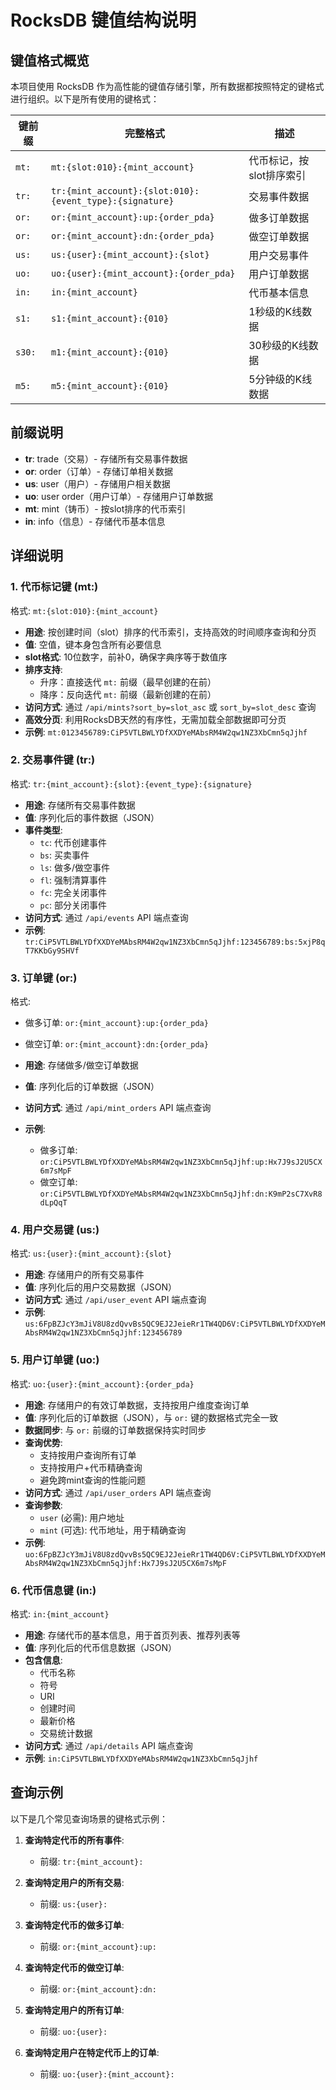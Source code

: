 # RocksDB 键值结构说明

## 键值格式概览

本项目使用 RocksDB 作为高性能的键值存储引擎，所有数据都按照特定的键格式进行组织。以下是所有使用的键格式：

| 键前缀 | 完整格式 | 描述 |
|-------|---------|------|
| `mt:` | `mt:{slot:010}:{mint_account}` | 代币标记，按slot排序索引 |
| `tr:` | `tr:{mint_account}:{slot:010}:{event_type}:{signature}` | 交易事件数据 |
| `or:` | `or:{mint_account}:up:{order_pda}` | 做多订单数据 |
| `or:` | `or:{mint_account}:dn:{order_pda}` | 做空订单数据 |
| `us:` | `us:{user}:{mint_account}:{slot}` | 用户交易事件 |
| `uo:` | `uo:{user}:{mint_account}:{order_pda}` | 用户订单数据 |
| `in:` | `in:{mint_account}` | 代币基本信息 |
| `s1:` | `s1:{mint_account}:{010}` | 1秒级的K线数据 |
| `s30:` | `m1:{mint_account}:{010}` | 30秒级的K线数据 |
| `m5:` | `m5:{mint_account}:{010}` | 5分钟级的K线数据 |



## 前缀说明

- **tr**: trade（交易）- 存储所有交易事件数据
- **or**: order（订单）- 存储订单相关数据
- **us**: user（用户）- 存储用户相关数据
- **uo**: user order（用户订单）- 存储用户订单数据
- **mt**: mint（铸币）- 按slot排序的代币索引
- **in**: info（信息）- 存储代币基本信息

## 详细说明

### 1. 代币标记键 (mt:)

格式: `mt:{slot:010}:{mint_account}`

- **用途**: 按创建时间（slot）排序的代币索引，支持高效的时间顺序查询和分页
- **值**: 空值，键本身包含所有必要信息
- **slot格式**: 10位数字，前补0，确保字典序等于数值序
- **排序支持**: 
  - 升序：直接迭代 `mt:` 前缀（最早创建的在前）
  - 降序：反向迭代 `mt:` 前缀（最新创建的在前）
- **访问方式**: 通过 `/api/mints?sort_by=slot_asc` 或 `sort_by=slot_desc` 查询
- **高效分页**: 利用RocksDB天然的有序性，无需加载全部数据即可分页
- **示例**: `mt:0123456789:CiP5VTLBWLYDfXXDYeMAbsRM4W2qw1NZ3XbCmn5qJjhf`

### 2. 交易事件键 (tr:)

格式: `tr:{mint_account}:{slot}:{event_type}:{signature}`

- **用途**: 存储所有交易事件数据
- **值**: 序列化后的事件数据（JSON）
- **事件类型**:
  - `tc`: 代币创建事件
  - `bs`: 买卖事件
  - `ls`: 做多/做空事件
  - `fl`: 强制清算事件
  - `fc`: 完全关闭事件
  - `pc`: 部分关闭事件
- **访问方式**: 通过 `/api/events` API 端点查询
- **示例**: `tr:CiP5VTLBWLYDfXXDYeMAbsRM4W2qw1NZ3XbCmn5qJjhf:123456789:bs:5xjP8qT7KKbGy9SHVf`

### 3. 订单键 (or:)

格式: 
- 做多订单: `or:{mint_account}:up:{order_pda}`
- 做空订单: `or:{mint_account}:dn:{order_pda}`

- **用途**: 存储做多/做空订单数据
- **值**: 序列化后的订单数据（JSON）
- **访问方式**: 通过 `/api/mint_orders` API 端点查询
- **示例**:
  - 做多订单: `or:CiP5VTLBWLYDfXXDYeMAbsRM4W2qw1NZ3XbCmn5qJjhf:up:Hx7J9sJ2U5CX6m7sMpF`
  - 做空订单: `or:CiP5VTLBWLYDfXXDYeMAbsRM4W2qw1NZ3XbCmn5qJjhf:dn:K9mP2sC7XvR8dLpQqT`

### 4. 用户交易键 (us:)

格式: `us:{user}:{mint_account}:{slot}`

- **用途**: 存储用户的所有交易事件
- **值**: 序列化后的用户交易数据（JSON）
- **访问方式**: 通过 `/api/user_event` API 端点查询
- **示例**: `us:6FpBZJcY3mJiV8U8zdQvvBs5QC9EJ2JeieRr1TW4QD6V:CiP5VTLBWLYDfXXDYeMAbsRM4W2qw1NZ3XbCmn5qJjhf:123456789`

### 5. 用户订单键 (uo:)

格式: `uo:{user}:{mint_account}:{order_pda}`

- **用途**: 存储用户的有效订单数据，支持按用户维度查询订单
- **值**: 序列化后的订单数据（JSON），与 `or:` 键的数据格式完全一致
- **数据同步**: 与 `or:` 前缀的订单数据保持实时同步
- **查询优势**:
  - 支持按用户查询所有订单
  - 支持按用户+代币精确查询
  - 避免跨mint查询的性能问题
- **访问方式**: 通过 `/api/user_orders` API 端点查询
- **查询参数**:
  - `user` (必需): 用户地址
  - `mint` (可选): 代币地址，用于精确查询
- **示例**: `uo:6FpBZJcY3mJiV8U8zdQvvBs5QC9EJ2JeieRr1TW4QD6V:CiP5VTLBWLYDfXXDYeMAbsRM4W2qw1NZ3XbCmn5qJjhf:Hx7J9sJ2U5CX6m7sMpF`

### 6. 代币信息键 (in:)

格式: `in:{mint_account}`

- **用途**: 存储代币的基本信息，用于首页列表、推荐列表等
- **值**: 序列化后的代币信息数据（JSON）
- **包含信息**:
  - 代币名称
  - 符号
  - URI
  - 创建时间
  - 最新价格
  - 交易统计数据
- **访问方式**: 通过 `/api/details` API 端点查询
- **示例**: `in:CiP5VTLBWLYDfXXDYeMAbsRM4W2qw1NZ3XbCmn5qJjhf`

## 查询示例

以下是几个常见查询场景的键格式示例：

1. **查询特定代币的所有事件**:
   - 前缀: `tr:{mint_account}:`
   
2. **查询特定用户的所有交易**:
   - 前缀: `us:{user}:`
   
3. **查询特定代币的做多订单**:
   - 前缀: `or:{mint_account}:up:`
   
4. **查询特定代币的做空订单**:
   - 前缀: `or:{mint_account}:dn:`

5. **查询特定用户的所有订单**:
   - 前缀: `uo:{user}:`
   
6. **查询特定用户在特定代币上的订单**:
   - 前缀: `uo:{user}:{mint_account}:`


